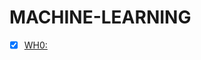 # MACHINE-LEARNING
- [x]  [WH0:](https://github.com/UnderworldStoryteller/MACHINE-LEARNING/blob/master/WH0.py)
